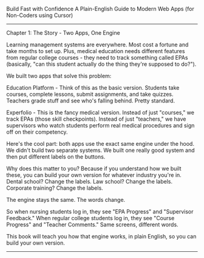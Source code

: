 Build Fast with Confidence
A Plain-English Guide to Modern Web Apps (for Non-Coders using Cursor)
________________________________________
Chapter 1: The Story - Two Apps, One Engine

Learning management systems are everywhere. Most cost a fortune and take months to set up. Plus, medical education needs different features from regular college courses - they need to track something called EPAs (basically, "can this student actually do the thing they're supposed to do?").

We built two apps that solve this problem:

Education Platform - Think of this as the basic version. Students take courses, complete lessons, submit assignments, and take quizzes. Teachers grade stuff and see who's falling behind. Pretty standard.

Experfolio - This is the fancy medical version. Instead of just "courses," we track EPAs (those skill checkpoints). Instead of just "teachers," we have supervisors who watch students perform real medical procedures and sign off on their competency.

Here's the cool part: both apps use the exact same engine under the hood. We didn't build two separate systems. We built one really good system and then put different labels on the buttons.

Why does this matter to you? Because if you understand how we built these, you can build your own version for whatever industry you're in. Dental school? Change the labels. Law school? Change the labels. Corporate training? Change the labels.

The engine stays the same. The words change.

So when nursing students log in, they see "EPA Progress" and "Supervisor Feedback." When regular college students log in, they see "Course Progress" and "Teacher Comments." Same screens, different words.

This book will teach you how that engine works, in plain English, so you can build your own version.
________________________________________